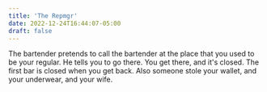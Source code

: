 ```yaml
---
title: 'The Repmgr'
date: 2022-12-24T16:44:07-05:00
draft: false
---
```


The bartender pretends to call the bartender at the place that you used to be your regular. He tells you to go there. You get there, and it's closed. The first bar is closed when you get back. Also someone stole your wallet, and your underwear, and your wife.
